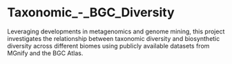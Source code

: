 # Taxonomic_-_BGC_Diversity
 Leveraging developments in metagenomics and genome mining, this project investigates the relationship between taxonomic diversity and biosynthetic diversity across different biomes using publicly available datasets from MGnify and the BGC Atlas.
